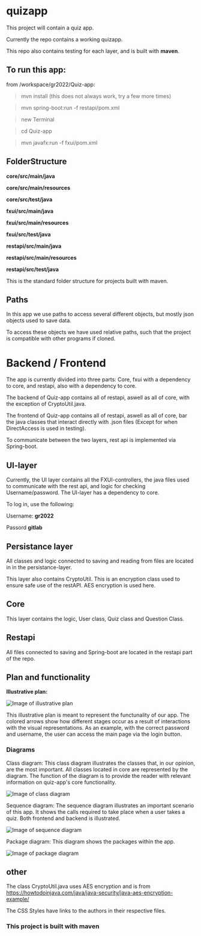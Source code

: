 # quizapp

This project will contain a quiz app. 

Currently the repo contains a working quizapp.

This repo also contains testing for each layer, and is built with **maven**.

## To run this app:
from /workspace/gr2022/Quiz-app:
>mvn install (this does not always work, try a few more times)

>mvn spring-boot:run -f restapi/pom.xml

>new Terminal

>cd Quiz-app

>mvn javafx:run -f fxui/pom.xml

## FolderStructure
**core/src/main/java**

**core/src/main/resources**

**core/src/test/java**


**fxui/src/main/java**

**fxui/src/main/resources**

**fxui/src/test/java**


**restapi/src/main/java**

**restapi/src/main/resources**

**restapi/src/test/java**


This is the standard folder structure for projects built with maven.

## Paths

In this app we use paths to access several different objects, but mostly json objects used to save data.

To access these objects we have used relative paths, such that the project is compatible with other programs if cloned.


# Backend / Frontend

The app is currently divided into three parts: Core, fxui with a dependency to core, and restapi, also with a dependency to core.

The backend of Quiz-app contains all of restapi, aswell as all of core, with the exception of CryptoUtil.java.

The frontend of Quiz-app contains all of restapi, aswell as all of core, bar the java classes that interact directly with .json files (Except for when DirectAccess is used in testing).

To communicate between the two layers, rest api is implemented via Spring-boot.

## UI-layer

Currently, the UI layer contains all the FXUI-controllers, the java files used to communicate with the rest api, and logic for checking Username/password.
The UI-layer has a dependency to core.

To log in, use the following:

Username: **gr2022**

Passord **gitlab**


## Persistance layer
All classes and logic connected to saving and reading from files are located in in the persistance-layer.


This layer also contains CryptoUtil. This is an encryption class used to ensure safe use of the restAPI. AES encryption is used here.

## Core
This layer contains the logic, User class, Quiz class and Question Class.

## Restapi
All files connected to saving and Spring-boot are located in the restapi part of the repo. 


## Plan and functionality

**Illustrative plan:**

![Image of illustrative plan](../Images/UserPlan.png)


This illustrative plan is meant to represent the functunality of our app. The colored arrows show how different stages occur as a result of interactions with the visual representations. As an example, with the correct password and username, the user can access the main page via the login button. 


### Diagrams

Class diagram:
This class diagram illustrates the classes that, in our opinion, are the most important.
All classes located in core are represented by the diagram. The function of the diagram is to provide the reader with relevant information on quiz-app's core functionality.

![Image of class diagram](../Images/ClassDiagram.png)

Sequence diagram:
The sequence diagram illustrates an important scenario of this app. It shows the calls required to take place when a user takes a quiz. Both
frontend and backend is illustrated.

![Image of sequence diagram](../Images/SequenceDiagram.png)

Package diagram:
This diagram shows the packages within the app.

![Image of package diagram](../Images/PackageDiagram.png)

## other
The class CryptoUtil.java uses AES encryption and is from https://howtodoinjava.com/java/java-security/java-aes-encryption-example/

The CSS Styles have links to the authors in their respective files.



### This project is built with maven
